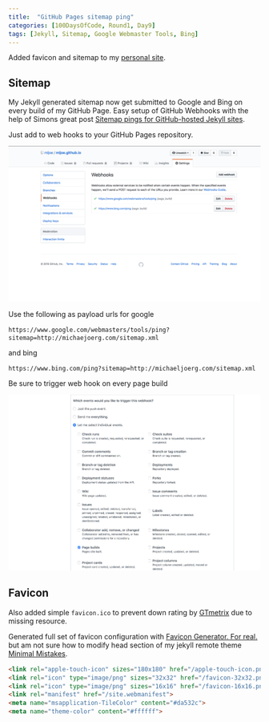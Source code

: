 ```yaml
---
title:  "GitHub Pages sitemap ping"
categories: [100DaysOfCode, Round1, Day9]
tags: [Jekyll, Sitemap, Google Webmaster Tools, Bing]
---
```


Added favicon and sitemap to my [personal site](https://michaeljoerg.com).

## Sitemap

My Jekyll generated sitemap now get submitted to Google and Bing on every build of my GitHub Page. Easy setup of GitHub Webhooks with the help of Simons great post [Sitemap pings for GitHub-hosted Jekyll sites](https://simonduff.net/sitemap_ping_with_github_hosted_jekyll_sites/).

Just add to web hooks to your GitHub Pages repository.

![GitHub WebHooks](/assets/images/2019/02/GitHub_WebHooks.png)

Use the following as payload urls for google

```
https://www.google.com/webmasters/tools/ping?sitemap=http://michaejoerg.com/sitemap.xml
```

and bing

```
https://www.bing.com/ping?sitemap=http://michaeljoerg.com/sitemap.xml
```

Be sure to trigger web hook on every page build

![Trigger on page build](/assets/images/2019/02/GitHub_WebHooks_Trigger_PageBuilds.png)

## Favicon

Also added simple `favicon.ico` to prevent down rating by [GTmetrix](https://gtmetrix.com) due to missing resource.

Generated full set of favicon configuration with [Favicon Generator. For real.](https://realfavicongenerator.net/) but am not sure how to modify head section of my jekyll remote theme [Minimal Mistakes](https://mmistakes.github.io/minimal-mistakes/).

```html
<link rel="apple-touch-icon" sizes="180x180" href="/apple-touch-icon.png">
<link rel="icon" type="image/png" sizes="32x32" href="/favicon-32x32.png">
<link rel="icon" type="image/png" sizes="16x16" href="/favicon-16x16.png">
<link rel="manifest" href="/site.webmanifest">
<meta name="msapplication-TileColor" content="#da532c">
<meta name="theme-color" content="#ffffff">
```